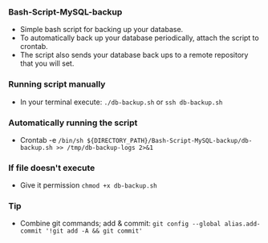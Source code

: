 ### Bash-Script-MySQL-backup
- Simple bash script for backing up your database.
- To automatically back up your database periodically, attach the script to crontab.
- The script also sends your database back ups to a remote repository that you will set.

### Running script manually
- In your terminal execute: `./db-backup.sh` or `ssh db-backup.sh`

### Automatically running the script
- Crontab -e `/bin/sh ${DIRECTORY_PATH}/Bash-Script-MySQL-backup/db-backup.sh >> /tmp/db-backup-logs 2>&1`

### If file doesn't execute
- Give it permission `chmod +x db-backup.sh`

### Tip
- Combine git commands; add & commit: `git config --global alias.add-commit '!git add -A && git commit'`
